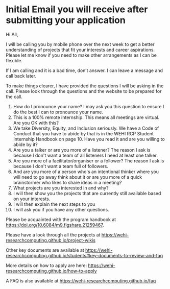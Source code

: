 # Initial Email you will receive after submitting your application 

Hi All,

I will be calling you by mobile phone over the next week to get a better understanding of projects that fit your interests and career aspirations. Please let me know if you need to make other arrangements as I can be flexible.  

If I am calling and it is a bad time, don’t answer. I can leave a message and call back later. 

To make things clearer, I have provided the questions I will be asking in the call. Please look through the questions and the website to be prepared for the call. 

1. How do I pronounce your name? I may ask you this question to ensure I do the best I can to pronounce your name.
2. This is a 100% remote internship. This means all meetings are virtual. Are you OK with this?
3. We take Diversity, Equity, and Inclusion seriously. We have a Code of Conduct that you have to abide by that is in the WEHI RCP Student Internship Handbook on page 10. Have you read it and are you willing to abide by it?
4. Are you a talker or are you more of a listener? The reason I ask is because I don't want a team of all listeners I need at least one talker.
5. Are you more of a facilitator/organiser or a follower? The reason I ask is because I don't want a team full of followers.
6. And are you more of a person who's an intentional thinker where you will need to go away think about it or are you more of a quick brainstormer who likes to share ideas in a meeting?
7. What projects are you interested in and why?
8. I will then show you the projects that are currently still available based on your interests.
9. I will then explain the next steps to you
10. I will ask you if you have any other questions. 

 
Please be acquainted with the program handbook at https://doi.org/10.6084/m9.figshare.21259467. 

Please have a look through all the projects at https://wehi-researchcomputing.github.io/project-wikis  

Other key documents are available at https://wehi-researchcomputing.github.io/students#key-documents-to-review-and-faq 

More details on how to apply are here: https://wehi-researchcomputing.github.io/how-to-apply 

A FAQ is also available at https://wehi-researchcomputing.github.io/faq 
